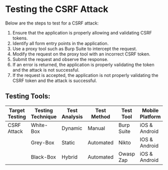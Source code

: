 # Testing the CSRF Attack 

Below are the steps to test for a CSRF attack:

1. Ensure that the application is properly allowing and validating CSRF tokens.
2. Identify all form entry points in the application.
3. Use a proxy tool such as Burp Suite to intercept the request.
4. Modify the request on the proxy tool with an incorrect CSRF token.
5. Submit the request and observe the response.
6. If an error is returned, the application is properly validating the token and the attack is not successful.
7. If the request is accepted, the application is not properly validating the CSRF token and the attack is successful.

## Testing Tools: 

| Target Testing    | Testing Technique | Test Analysis | Test Method | Test Tool | Mobile Platform |
|------------------ |------------------|--------------|------------|----------|----------------|
| CSRF Attack      | White-Box        | Dynamic      | Manual     | Burp Suite | iOS & Android  |
|                   | Grey-Box         | Static       | Automated  | Nikto      | IOS & Android  |
|                   | Black-Box        | Hybrid       | Automated  | Owasp Zap  | iOS & Android  |